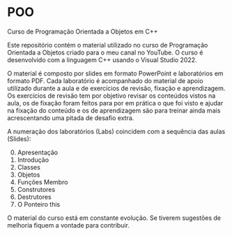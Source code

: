 # POO
Curso de Programação Orientada a Objetos em C++

Este repositório contém o material utilizado no curso de Programação Orientada a Objetos criado para o meu canal no YouTube. O curso é desenvolvido com a linguagem C++ usando o Visual Studio 2022.

O material é composto por slides em formato PowerPoint e laboratórios em formato PDF. Cada laboratório é acompanhado do material de apoio utilizado durante a aula e de exercícios de revisão, fixação e aprendizagem. Os exercícios de revisão tem por objetivo revisar os conteúdos vistos na aula, os de fixação foram feitos para por em prática o que foi visto e ajudar na fixação do conteúdo e os de aprendizagem são para treinar ainda mais acrescentando uma pitada de desafio extra.

A numeração dos laboratórios (Labs) coincidem com a sequência das aulas (Slides): 

00. Apresentação
01. Introdução
02. Classes
03. Objetos
04. Funções Membro
05. Construtores 
06. Destrutores
07. O Ponteiro this

O material do curso está em constante evolução. Se tiverem sugestões de melhoria fiquem a vontade para contribuir.
